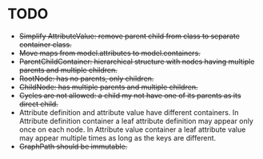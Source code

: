 TODO
====

- <del>Simplify AttributeValue: remove parent child from class to separate container class.</del>
- <del>Move maps from model.attributes to model.containers.</del>
- <del>ParentChildContainer: hierarchical structure with nodes having multiple parents and multiple children.</del>
- <del>RootNode: has no parents, only children.</del>
- <del>ChildNode: has multiple parents and multiple children.</del>
- <del>Cycles are not allowed: a child my not have one of its parents as its direct child.</del>
- Attribute definition and attribute value have different containers. In Attribute definition container a leaf attribute definition may appear only once on each node. In Attribute value container a leaf attribute value may appear multiple times as long as the keys are different.
- <del>GraphPath should be immutable.</del>
